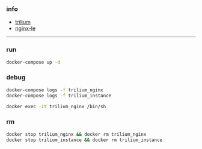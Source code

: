 ### info
- [trilium](https://github.com/zadam/trilium)
- [nginx-le](https://github.com/nginx-le/nginx-le)

---

### run
```bash
docker-compose up -d
```

### debug
```bash
docker-compose logs -f trilium_nginx
docker-compose logs -f trilium_instance

docker exec -it trilium_nginx /bin/sh
```

### rm
```bash
docker stop trilium_nginx && docker rm trilium_nginx
docker stop trilium_instance && docker rm trilium_instance
```
